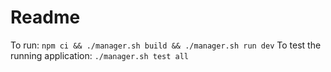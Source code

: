 # Readme

To run: `npm ci && ./manager.sh build && ./manager.sh run dev`
To test the running application: `./manager.sh test all`
